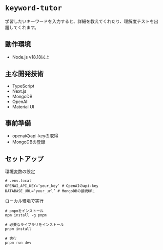 # `keyword-tutor`

学習したいキーワードを入力すると、詳細を教えてくれたり、理解度テストを出題してくれます。

## 動作環境

- Node.js v18.18以上

## 主な開発技術

- TypeScript
- Next.js
- MongoDB
- OpenAI
- Material UI

## 事前準備

- openaiのapi-keyの取得
- MongoDBの登録

## セットアップ

環境変数の設定

```
# .env.local
OPENAI_API_KEY=‘your_key’ # OpenAIのapi-key
DATABASE_URL=‘your_url’ # MongoDBの接続URL
```

ローカル環境で実行

```
# pnpmをインストール
npm install -g pnpm

# 必要なライブラリをインストール
pnpm install

# 実行
pnpm run dev
```
